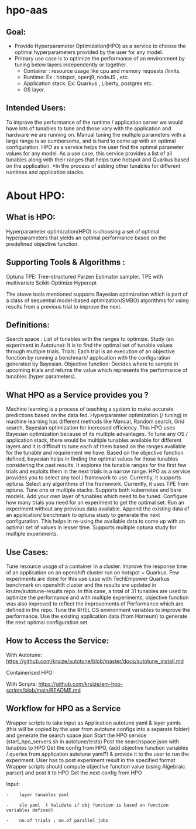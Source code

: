 # hpo-aas

## Goal:
- Provide Hyperparameter Optimization(HPO) as a service to choose the optimal hyperparameters provided by the user for any model. 
- Primary use case is to optimize the performance of an environment by tuning below layers independently or together.
  * Container : resource usage like cpu and memory requests /limits.
  * Runtime: Ex : hotspot, openj9, nodeJS , etc.
  * Application stack:  Ex: Quarkus , Liberty, postgres etc.
  * OS layer.
 
## Intended Users: 
To improve the performance of the runtime / application server we would have lots of tunables to tune and those vary with the application and hardware we are running on. Manual tuning the multiple parameters with a large range is so cumbersome, and is hard to come up with an optimal configuration.
HPO as a service helps the user find the optimal parameter values for any model. As a use case, this service provides a list of all tunables along with their ranges that helps tune hotspot and Quarkus based on the application. 
*In the process of adding other tunables for different runtimes and application stacks.

# About HPO:
## What is HPO:
Hyperparameter optimization(HPO) is choosing a set of optimal hyperparameters that yields an optimal performance based on the predefined objective function. 

## Supporting Tools & Algorithms :
Optuna
TPE:  Tree-structured Parzen Estimator sampler.
TPE with multivariate
Scikit-Optimize
Hyperopt

The above tools mentioned supports Bayesian optimization which is part of a class of sequential model-based optimization(SMBO) algorithms for using results from a previous trial to improve the next.


## Definitions:
Search space : List of tunables with the ranges to optimize.
Study (an experiment in Autotune): It is to find the optimal set of tunable values through multiple trials.
Trials: Each trial is an execution of an objective function by running a benchmark/ application with the configuration generated by Bayesian.
Objective function: Decides where to sample in upcoming trials and returns the value which represents the performance of tunables (hyper parameters).

## What HPO as a Service provides you ?

Machine learning is a process of teaching a system to make accurate predictions based on the data fed. Hyperparamter optimization (/ tuning) in machine learning has different methods like Manual, Random search, Grid search, Bayesian optimization for increased efficiency. This HPO uses Bayesian optimization because of its multiple advantages. 
To tune any OS / application stack, there would be multiple tunables available for different layers and it is difficult to tune each of them based on the ranges available for the tunable and  requirement we have. Based on the objective function defined, bayesian helps in finding the optimal values for those tunables considering the past results. It explores the tunable ranges for the first few trials and exploits them in the next trials in a narrow range. 
HPO as a service provides you to
select any tool / framework to use. Currently, it supports optuna.
Select any algorithms of the framework. Currently, it uses TPE from optuna.
Tune one or multiple stacks. Supports both kubernetes and bare models.
Add your own layer of tunables which need to be tuned.
Configure how many trials you need for an experiment to get the optimal set. 
Run an experiment without any previous data available.
Append the existing data of an application/ benchmark to optuna study to generate the next configuration. This helps in re-using the available data to come up with an optimal set of values in lesser time.
Supports multiple optuna study for multiple experiments.

## Use Cases:
Tune resource usage of a container in a cluster.
Improve the response time of an application on an openshift cluster run on hotspot + Quarkus.
Few experiments are done for this use case with TechEmpower Quarkus benchmark on openshift cluster and the results are updated in kruize/autotune-results repo. In this case, a total of 31 tunables are used to optimize the performance and with multiple experiments, objective function was also improved to reflect the improvements of Performance which are defined in the repo.
Tune the RHEL OS environment variables to improve the performance.
Use the existing application data (from Horreum) to generate the next optimal configuration set.
        


## How to Access the Service:


With Autotune: https://github.com/kruize/autotune/blob/master/docs/autotune_install.md

Containerised HPO:

With Scripts: https://github.com/kruize/em-hpo-scripts/blob/main/README.md


## Workflow for HPO as a Service


Wrapper scripts to take input as Application autotune yaml & layer yamls (this will be copied by the user from autotune configs into a separate folder) and generate the search space json
Start the HPO service (start_hpo_servers.sh in autotune/tests)
Post the searchspace json with tunables to HPO
Get the config from HPO, (add objective function variables / queries from application autotune yaml?) & provide it to the user to run the experiment. 
User has to post experiment result in the specified format 
Wrapper scripts should compute objective function value (using Algebraic parser) and post it to HPO
Get the next config from HPO


Input: 

    -    layer tunables yaml
    
    -    slo yaml  ( Validate if obj function is based on function variables defined)
    
    -    no.of trials ; no.of parallel jobs
